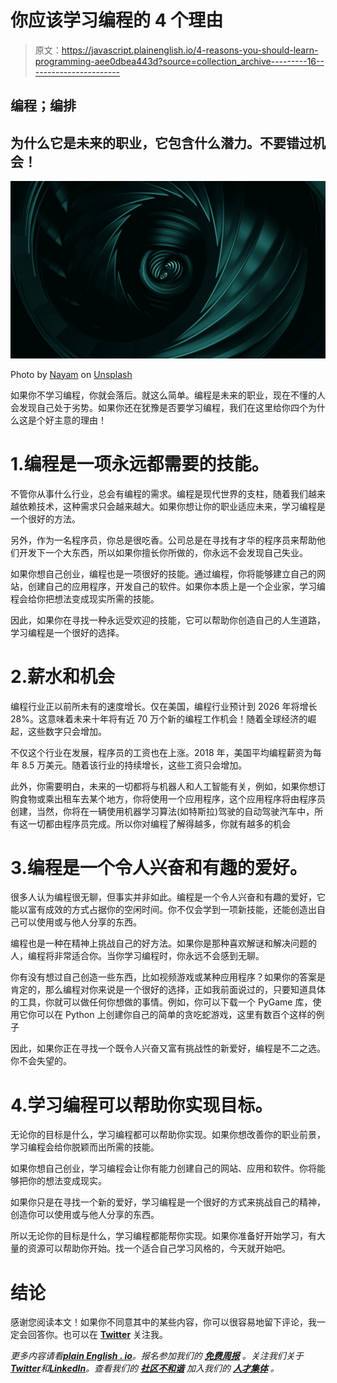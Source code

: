 # 你应该学习编程的 4 个理由

> 原文：<https://javascript.plainenglish.io/4-reasons-you-should-learn-programming-aee0dbea443d?source=collection_archive---------16----------------------->

## 编程；编排

## 为什么它是未来的职业，它包含什么潜力。不要错过机会！

![](img/da5bb44fcf858c8acd85cbc88db3c540.png)

Photo by [Nayam](https://unsplash.com/@nayamamarshe?utm_source=unsplash&utm_medium=referral&utm_content=creditCopyText) on [Unsplash](https://unsplash.com/?utm_source=unsplash&utm_medium=referral&utm_content=creditCopyText)

如果你不学习编程，你就会落后。就这么简单。编程是未来的职业，现在不懂的人会发现自己处于劣势。如果你还在犹豫是否要学习编程，我们在这里给你四个为什么这是个好主意的理由！

# 1.编程是一项永远都需要的技能。

不管你从事什么行业，总会有编程的需求。编程是现代世界的支柱，随着我们越来越依赖技术，这种需求只会越来越大。如果你想让你的职业适应未来，学习编程是一个很好的方法。

另外，作为一名程序员，你总是很吃香。公司总是在寻找有才华的程序员来帮助他们开发下一个大东西，所以如果你擅长你所做的，你永远不会发现自己失业。

如果你想自己创业，编程也是一项很好的技能。通过编程，你将能够建立自己的网站，创建自己的应用程序，开发自己的软件。如果你本质上是一个企业家，学习编程会给你把想法变成现实所需的技能。

因此，如果你在寻找一种永远受欢迎的技能，它可以帮助你创造自己的人生道路，学习编程是一个很好的选择。

# 2.薪水和机会

编程行业正以前所未有的速度增长。仅在美国，编程行业预计到 2026 年将增长 28%。这意味着未来十年将有近 70 万个新的编程工作机会！随着全球经济的崛起，这些数字只会增加。

不仅这个行业在发展，程序员的工资也在上涨。2018 年，美国平均编程薪资为每年 8.5 万美元。随着该行业的持续增长，这些工资只会增加。

此外，你需要明白，未来的一切都将与机器人和人工智能有关，例如，如果你想订购食物或乘出租车去某个地方，你将使用一个应用程序，这个应用程序将由程序员创建，当然，你将在一辆使用机器学习算法(如特斯拉)驾驶的自动驾驶汽车中，所有这一切都由程序员完成。所以你对编程了解得越多，你就有越多的机会

# 3.编程是一个令人兴奋和有趣的爱好。

很多人认为编程很无聊，但事实并非如此。编程是一个令人兴奋和有趣的爱好，它能以富有成效的方式占据你的空闲时间。你不仅会学到一项新技能，还能创造出自己可以使用或与他人分享的东西。

编程也是一种在精神上挑战自己的好方法。如果你是那种喜欢解谜和解决问题的人，编程将非常适合你。当你学习编程时，你永远不会感到无聊。

你有没有想过自己创造一些东西，比如视频游戏或某种应用程序？如果你的答案是肯定的，那么编程对你来说是一个很好的选择，正如我前面说过的，只要知道具体的工具，你就可以做任何你想做的事情。例如，你可以下载一个 PyGame 库，使用它你可以在 Python 上创建你自己的简单的贪吃蛇游戏，这里有数百个这样的例子

因此，如果你正在寻找一个既令人兴奋又富有挑战性的新爱好，编程是不二之选。你不会失望的。

# 4.学习编程可以帮助你实现目标。

无论你的目标是什么，学习编程都可以帮助你实现。如果你想改善你的职业前景，学习编程会给你脱颖而出所需的技能。

如果你想自己创业，学习编程会让你有能力创建自己的网站、应用和软件。你将能够把你的想法变成现实。

如果你只是在寻找一个新的爱好，学习编程是一个很好的方式来挑战自己的精神，创造你可以使用或与他人分享的东西。

所以无论你的目标是什么，学习编程都能帮你实现。如果你准备好开始学习，有大量的资源可以帮助你开始。找一个适合自己学习风格的，今天就开始吧。

# 结论

感谢您阅读本文！如果你不同意其中的某些内容，你可以很容易地留下评论，我一定会回答你。也可以在 [**Twitter**](https://twitter.com/MarkKnd) 关注我。

*更多内容请看*[***plain English . io***](https://plainenglish.io/)*。报名参加我们的* [***免费周报***](http://newsletter.plainenglish.io/) *。关注我们关于*[***Twitter***](https://twitter.com/inPlainEngHQ)*和*[***LinkedIn***](https://www.linkedin.com/company/inplainenglish/)*。查看我们的* [***社区不和谐***](https://discord.gg/GtDtUAvyhW) *加入我们的* [***人才集体***](https://inplainenglish.pallet.com/talent/welcome) *。*
